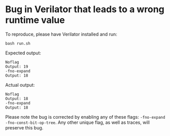 # Bug in Verilator that leads to a wrong runtime value

To reproduce, please have Verilator installed and run:
```
bash run.sh
```

Expected output:
```
Noflag
Output: 19
-fno-expand
Output: 18
```

Actual output:
```
Noflag
Output: 18
-fno-expand
Output: 18
```

Please note the bug is corrected by enabling any of these flags:
`-fno-expand`
`-fno-const-bit-op-tree`.
Any other unique flag, as well as traces, will preserve this bug.
